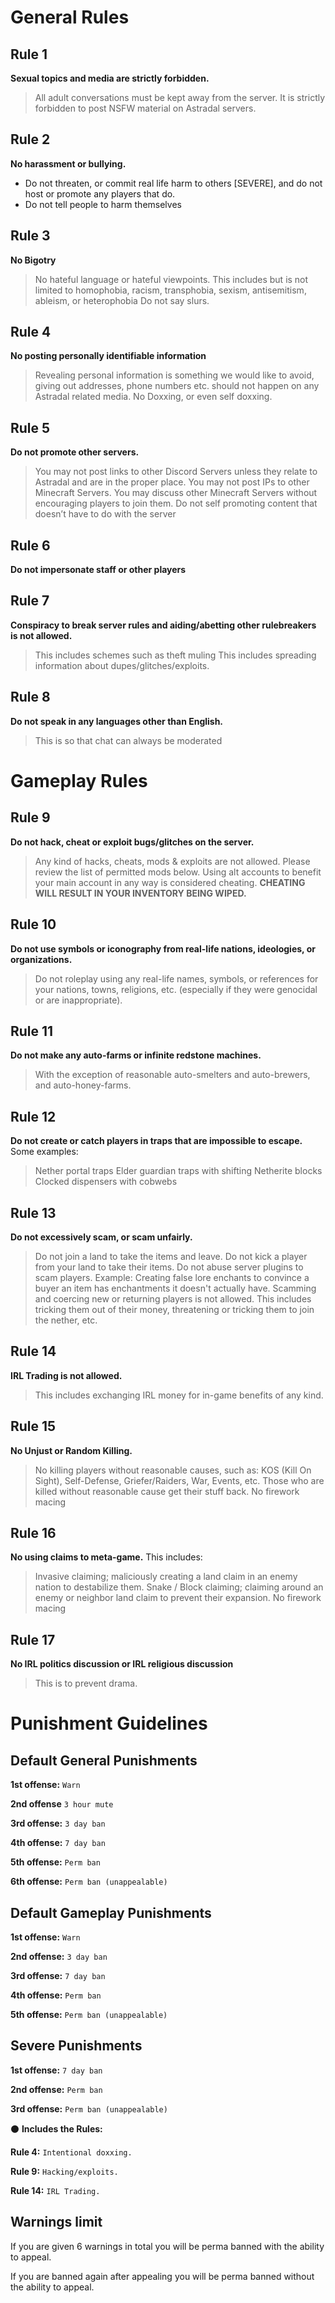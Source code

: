 # General Rules

## Rule 1
**Sexual topics and media are strictly forbidden.**
> All adult conversations must be kept away from the server. It is strictly forbidden to post NSFW material on Astradal servers.
 
## Rule 2
**No harassment or bullying.**
- Do not threaten, or commit real life harm to others [SEVERE], and do not host or promote any players that do.
-  Do not tell people to harm themselves
 
## Rule 3
**No Bigotry**
> No hateful language or hateful viewpoints. This includes but is not limited to homophobia, racism, transphobia, sexism, antisemitism, ableism, or heterophobia
Do not say slurs.
 
## Rule 4
**No posting personally identifiable information**
> Revealing personal information is something we would like to avoid, giving out addresses, phone numbers etc. should not happen on any Astradal related media.
> No Doxxing, or even self doxxing.
 
## Rule 5
**Do not promote other servers.**
> You may not post links to other Discord Servers unless they relate to Astradal and are in the proper place.
> You may not post IPs to other Minecraft Servers.
> You may discuss other Minecraft Servers without encouraging players to join them.
> Do not self promoting content that doesn’t have to do with the server
 
## Rule 6
**Do not impersonate staff or other players**
 
## Rule 7
**Conspiracy to break server rules and aiding/abetting other rulebreakers is not allowed.**
> This includes schemes such as theft muling
> This includes spreading information about dupes/glitches/exploits.
 
## Rule 8
**Do not speak in any languages other than English.**
> This is so that chat can always be moderated
 
# Gameplay Rules

## Rule 9
**Do not hack, cheat or exploit bugs/glitches on the server.**
> Any kind of hacks, cheats, mods & exploits are not allowed. Please review the list of permitted mods below.
> Using alt accounts to benefit your main account in any way is considered cheating.
**CHEATING WILL RESULT IN YOUR INVENTORY BEING WIPED.**
 
## Rule 10
**Do not use symbols or iconography from real-life nations, ideologies, or organizations.**
> Do not roleplay using any real-life names, symbols, or references for your nations, towns, religions, etc. (especially if they were genocidal or are inappropriate).
 
## Rule 11
**Do not make any auto-farms or infinite redstone machines.**
> With the exception of reasonable auto-smelters and auto-brewers, and auto-honey-farms.
 
## Rule 12
**Do not create or catch players in traps that are impossible to escape.**
Some examples:
> Nether portal traps
> Elder guardian traps with shifting Netherite blocks
> Clocked dispensers with cobwebs
 
## Rule 13
**Do not excessively scam, or scam unfairly.**
> Do not join a land to take the items and leave. Do not kick a player from your land to take their items.
> Do not abuse server plugins to scam players. Example: Creating false lore enchants to convince a buyer an item has enchantments it doesn't actually have.
Scamming and coercing new or returning players is not allowed. This includes tricking them out of their money, threatening or tricking them to join the nether, etc.
 
## Rule 14
**IRL Trading is not allowed.**
> This includes exchanging IRL money for in-game benefits of any kind.
 
## Rule 15
**No Unjust or Random Killing.**
> No killing players without reasonable causes, such as: KOS (Kill On Sight), Self-Defense, Griefer/Raiders, War, Events, etc.
Those who are killed without reasonable cause get their stuff back.
No firework macing 

## Rule 16
**No using claims to meta-game.**
This includes:
> Invasive claiming; maliciously creating a land claim in an enemy nation to destabilize them.
Snake / Block claiming; claiming around an enemy or neighbor land claim to prevent their expansion.
No firework macing

## Rule 17
**No IRL politics discussion or IRL religious discussion**
> This is to prevent drama.

 
# Punishment Guidelines

## Default General Punishments
**1st offense:** `Warn`

**2nd offense** `3 hour mute`

**3rd offense:** `3 day ban`

**4th offense:** `7 day ban`

**5th offense:** `Perm ban`

**6th offense:** `Perm ban (unappealable)`
## Default Gameplay Punishments
**1st offense:** `Warn`

**2nd offense:** `3 day ban`

**3rd offense:** `7 day ban`

**4th offense:** `Perm ban`

**5th offense:** `Perm ban (unappealable)`
## Severe Punishments
**1st offense:** `7 day ban`

**2nd offense:** `Perm ban`

**3rd offense:** `Perm ban (unappealable)`

⚫️ **Includes the Rules:**

**Rule 4:** `Intentional doxxing.`

**Rule 9:** `Hacking/exploits.`

**Rule 14:** `IRL Trading.`

## Warnings limit
If you are given 6 warnings in total you will be perma banned with the ability to appeal.

If you are banned again after appealing you will be perma banned without the ability to appeal. 

